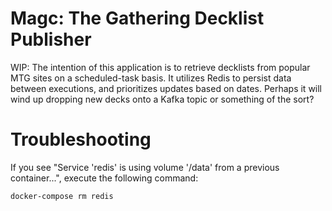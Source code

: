 # Magc: The Gathering Decklist Publisher
WIP: The intention of this application is to retrieve decklists from popular MTG sites on a scheduled-task basis. 
It utilizes Redis to persist data between executions, and prioritizes updates based on dates. Perhaps it will
wind up dropping new decks onto a Kafka topic or something of the sort?

# Troubleshooting
If you see "Service 'redis' is using volume '/data' from a previous container...", execute the following command:

`docker-compose rm redis`
